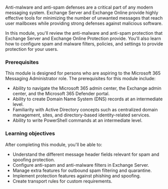 Anti-malware and anti-spam defenses are a critical part of any modern messaging system. Exchange Server and Exchange Online provide highly effective tools for minimizing the number of unwanted messages that reach user mailboxes while providing strong defenses against malicious software.

In this module, you'll review the anti-malware and anti-spam protection that Exchange Server and Exchange Online Protection provide. You'll also learn how to configure spam and malware filters, policies, and settings to provide protection for your users.

### Prerequisites

This module is designed for persons who are aspiring to the Microsoft 365 Messaging Administrator role. The prerequisites for this module include:

 -  Ability to navigate the Microsoft 365 admin center, the Exchange admin center, and the Microsoft 365 Defender portal.
 -  Ability to create Domain Name System (DNS) records at an intermediate level.
 -  Familiarity with Active Directory concepts such as centralized domain management, sites, and directory-based identity-related services.
 -  Ability to write PowerShell commands at an intermediate level.

### Learning objectives

After completing this module, you'll be able to:

 -  Understand the different message header fields relevant for spam and spoofing protection.
 -  Configure anti-spam and anti-malware filters in Exchange Server.
 -  Manage extra features for outbound spam filtering and quarantine.
 -  Implement protection features against phishing and spoofing.
 -  Create transport rules for custom requirements.

